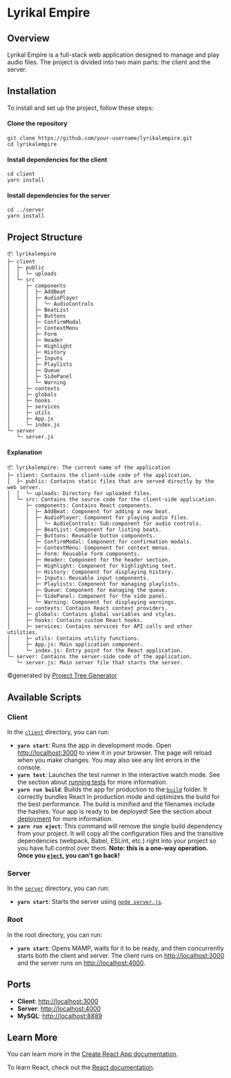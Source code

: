 # Lyrikal Empire

## Overview

Lyrikal Empire is a full-stack web application designed to manage and play audio files. The project is divided into two main parts: the client and the server.

## Installation

To install and set up the project, follow these steps:
#### Clone the repository
```
git clone https://github.com/your-username/lyrikalempire.git
cd lyrikalempire
```

#### Install dependencies for the client
```
cd client
yarn install
```

#### Install dependencies for the server
```
cd ../server
yarn install
```
## Project Structure

```
📦 lyrikalempire
├─ client
│  ├─ public
│  │  └─ uploads
│  └─ src
│     ├─ components
│     │  ├─ AddBeat
│     │  ├─ AudioPlayer
│     │  │  └─ AudioControls
│     │  ├─ BeatList
│     │  ├─ Buttons
│     │  ├─ ConfirmModal
│     │  ├─ ContextMenu
│     │  ├─ Form
│     │  ├─ Header
│     │  ├─ Highlight
│     │  ├─ History
│     │  ├─ Inputs
│     │  ├─ Playlists
│     │  ├─ Queue
│     │  ├─ SidePanel
│     │  └─ Warning
│     ├─ contexts
│     ├─ globals
│     ├─ hooks
│     ├─ services
│     ├─ utils
│     ├─ App.js
│     └─ index.js
└─ server
   └─ server.js
```

#### Explanation
```
📦 lyrikalempire: The current name of the application
├─ client: Contains the client-side code of the application.
│  ├─ public: Contains static files that are served directly by the web server.
│  │  └─ uploads: Directory for uploaded files.
│  └─ src: Contains the source code for the client-side application.
│     ├─ components: Contains React components.
│     │  ├─ AddBeat: Component for adding a new beat.
│     │  ├─ AudioPlayer: Component for playing audio files.
│     │  │  └─ AudioControls: Sub-component for audio controls.
│     │  ├─ BeatList: Component for listing beats.
│     │  ├─ Buttons: Reusable button components.
│     │  ├─ ConfirmModal: Component for confirmation modals.
│     │  ├─ ContextMenu: Component for context menus.
│     │  ├─ Form: Reusable form components.
│     │  ├─ Header: Component for the header section.
│     │  ├─ Highlight: Component for highlighting text.
│     │  ├─ History: Component for displaying history.
│     │  ├─ Inputs: Reusable input components.
│     │  ├─ Playlists: Component for managing playlists.
│     │  ├─ Queue: Component for managing the queue.
│     │  ├─ SidePanel: Component for the side panel.
│     │  └─ Warning: Component for displaying warnings.
│     ├─ contexts: Contains React context providers.
│     ├─ globals: Contains global variables and styles.
│     ├─ hooks: Contains custom React hooks.
│     ├─ services: Contains services for API calls and other utilities.
│     ├─ utils: Contains utility functions.
│     ├─ App.js: Main application component.
│     └─ index.js: Entry point for the React application.
└─ server: Contains the server-side code of the application.
   └─ server.js: Main server file that starts the server.
```
©generated by [Project Tree Generator](https://woochanleee.github.io/project-tree-generator)

## Available Scripts

### Client

In the [`client`](command:_github.copilot.openRelativePath?%5B%7B%22scheme%22%3A%22file%22%2C%22authority%22%3A%22%22%2C%22path%22%3A%22%2FUsers%2FDehayez%2FSites%2Flyrikalempire%2Fclient%22%2C%22query%22%3A%22%22%2C%22fragment%22%3A%22%22%7D%5D "/Users/Dehayez/Sites/lyrikalempire/client") directory, you can run:

- **`yarn start`**: Runs the app in development mode. Open [http://localhost:3000](http://localhost:3000) to view it in your browser. The page will reload when you make changes. You may also see any lint errors in the console.
- **`yarn test`**: Launches the test runner in the interactive watch mode. See the section about [running tests](https://facebook.github.io/create-react-app/docs/running-tests) for more information.
- **`yarn run build`**: Builds the app for production to the [`build`](command:_github.copilot.openSymbolFromReferences?%5B%22build%22%2C%5B%7B%22uri%22%3A%7B%22%24mid%22%3A1%2C%22fsPath%22%3A%22%2FUsers%2FDehayez%2FSites%2Flyrikalempire%2FREADME.md%22%2C%22external%22%3A%22file%3A%2F%2F%2FUsers%2FDehayez%2FSites%2Flyrikalempire%2FREADME.md%22%2C%22path%22%3A%22%2FUsers%2FDehayez%2FSites%2Flyrikalempire%2FREADME.md%22%2C%22scheme%22%3A%22file%22%7D%2C%22pos%22%3A%7B%22line%22%3A17%2C%22character%22%3A14%7D%7D%5D%5D "Go to definition") folder. It correctly bundles React in production mode and optimizes the build for the best performance. The build is minified and the filenames include the hashes. Your app is ready to be deployed! See the section about [deployment](https://facebook.github.io/create-react-app/docs/deployment) for more information.
- **`yarn run eject`**: This command will remove the single build dependency from your project. It will copy all the configuration files and the transitive dependencies (webpack, Babel, ESLint, etc.) right into your project so you have full control over them. **Note: this is a one-way operation. Once you [`eject`](command:_github.copilot.openSymbolFromReferences?%5B%22eject%22%2C%5B%7B%22uri%22%3A%7B%22%24mid%22%3A1%2C%22fsPath%22%3A%22%2FUsers%2FDehayez%2FSites%2Flyrikalempire%2FREADME.md%22%2C%22external%22%3A%22file%3A%2F%2F%2FUsers%2FDehayez%2FSites%2Flyrikalempire%2FREADME.md%22%2C%22path%22%3A%22%2FUsers%2FDehayez%2FSites%2Flyrikalempire%2FREADME.md%22%2C%22scheme%22%3A%22file%22%7D%2C%22pos%22%3A%7B%22line%22%3A18%2C%22character%22%3A14%7D%7D%5D%5D "Go to definition"), you can't go back!**

### Server

In the [`server`](command:_github.copilot.openRelativePath?%5B%7B%22scheme%22%3A%22file%22%2C%22authority%22%3A%22%22%2C%22path%22%3A%22%2FUsers%2FDehayez%2FSites%2Flyrikalempire%2Fserver%22%2C%22query%22%3A%22%22%2C%22fragment%22%3A%22%22%7D%5D "/Users/Dehayez/Sites/lyrikalempire/server") directory, you can run:

- **`yarn start`**: Starts the server using [`node server.js`](command:_github.copilot.openSymbolFromReferences?%5B%22node%20server.js%22%2C%5B%7B%22uri%22%3A%7B%22%24mid%22%3A1%2C%22fsPath%22%3A%22%2FUsers%2FDehayez%2FSites%2Flyrikalempire%2FREADME.md%22%2C%22external%22%3A%22file%3A%2F%2F%2FUsers%2FDehayez%2FSites%2Flyrikalempire%2FREADME.md%22%2C%22path%22%3A%22%2FUsers%2FDehayez%2FSites%2Flyrikalempire%2FREADME.md%22%2C%22scheme%22%3A%22file%22%7D%2C%22pos%22%3A%7B%22line%22%3A4%2C%22character%22%3A151%7D%7D%5D%5D "Go to definition").

### Root

In the root directory, you can run:

- **`yarn start`**: Opens MAMP, waits for it to be ready, and then concurrently starts both the client and server. The client runs on [http://localhost:3000](http://localhost:3000) and the server runs on [http://localhost:4000](http://localhost:4000).

## Ports

- **Client**: [http://localhost:3000](http://localhost:3000)
- **Server**: [http://localhost:4000](http://localhost:4000)
- **MySQL**: [http://localhost:8889](http://localhost:8889)

## Learn More

You can learn more in the [Create React App documentation](https://facebook.github.io/create-react-app/docs/getting-started).

To learn React, check out the [React documentation](https://reactjs.org/).
